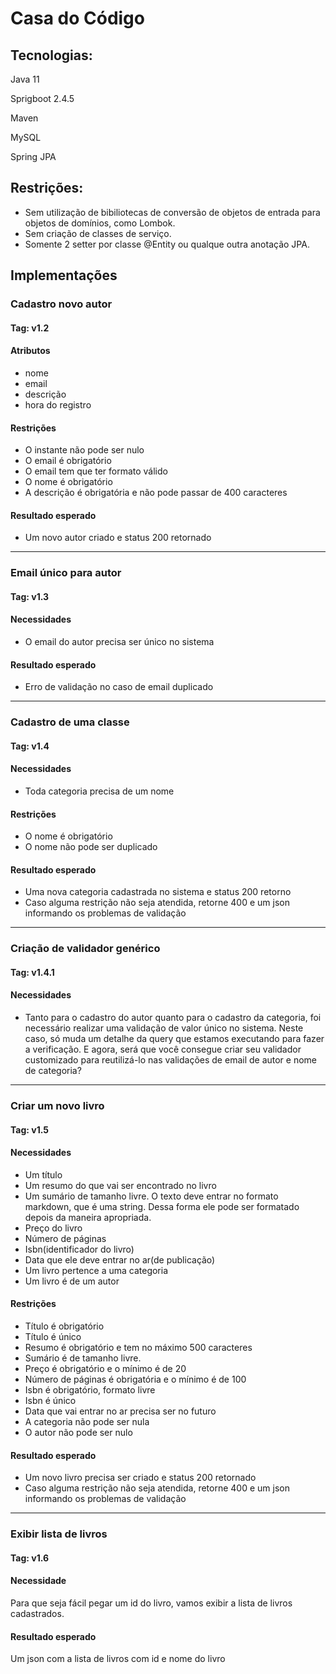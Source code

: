 # Casa do Código

## Tecnologias:

Java 11

Sprigboot 2.4.5

Maven

MySQL

Spring JPA



## Restrições:

* Sem utilização de bibiliotecas de conversão de objetos de entrada para objetos de domínios, como Lombok.
* Sem criação de classes de serviço.
* Somente 2 setter por classe @Entity ou qualque outra anotação JPA.



## Implementações

### Cadastro novo autor

#### Tag: v1.2

#### Atributos

* nome
* email
* descrição
* hora do registro

#### Restrições

- O instante não pode ser nulo
- O email é obrigatório
- O email tem que ter formato válido
- O nome é obrigatório
- A descrição é obrigatória e não pode passar de 400 caracteres

#### Resultado esperado

- Um novo autor criado e status 200 retornado

------

### Email único para autor

#### Tag: v1.3

#### Necessidades

- O email do autor precisa ser único no sistema

#### Resultado esperado

- Erro de validação no caso de email duplicado

------

### Cadastro de uma classe

#### Tag: v1.4

#### Necessidades

- Toda categoria precisa de um nome

#### Restrições

- O nome é obrigatório
- O nome não pode ser duplicado

#### Resultado esperado

- Uma nova categoria cadastrada no sistema e status 200 retorno
- Caso alguma restrição não seja atendida, retorne 400 e um json informando os problemas de validação

------

### Criação de validador genérico

#### Tag: v1.4.1

#### Necessidades

- Tanto para o cadastro do autor quanto para o cadastro da categoria, foi necessário realizar uma validação de valor único no sistema. Neste caso, só muda um detalhe da query que estamos executando para fazer a verificação. E agora, será que você consegue criar seu validador customizado para reutilizá-lo nas validações de email de autor e nome de categoria?

------

### Criar um novo livro

#### Tag: v1.5

#### Necessidades

- Um título
- Um resumo do que vai ser encontrado no livro
- Um sumário de tamanho livre. O texto deve entrar no formato markdown, que é uma string. Dessa forma ele pode ser formatado depois da maneira apropriada.
- Preço do livro
- Número de páginas
- Isbn(identificador do livro)
- Data que ele deve entrar no ar(de publicação)
- Um livro pertence a uma categoria
- Um livro é de um autor

#### Restrições

- Título é obrigatório
- Título é único
- Resumo é obrigatório e tem no máximo 500 caracteres
- Sumário é de tamanho livre.
- Preço é obrigatório e o mínimo é de 20
- Número de páginas é obrigatória e o mínimo é de 100
- Isbn é obrigatório, formato livre
- Isbn é único
- Data que vai entrar no ar precisa ser no futuro
- A categoria não pode ser nula
- O autor não pode ser nulo

#### Resultado esperado

- Um novo livro precisa ser criado e status 200 retornado
- Caso alguma restrição não seja atendida, retorne 400 e um json informando os problemas de validação

------

### Exibir lista de livros

#### Tag:  v1.6

#### **Necessidade**

Para que seja fácil pegar um id do livro, vamos exibir a lista de livros cadastrados.

#### **Resultado esperado**

Um json com a lista de livros com id e nome do livro